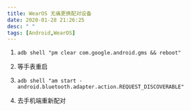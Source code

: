 ```yaml
---
title: WearOS 无痛更换配对设备
date: 2020-01-28 21:26:25
desc: " "
tags: [Android,WearOS]
---
```


1. `adb shell "pm clear com.google.android.gms && reboot"`

2. 等手表重启
3. `adb shell "am start -android.bluetooth.adapter.action.REQUEST_DISCOVERABLE"`
4. 去手机端重新配对